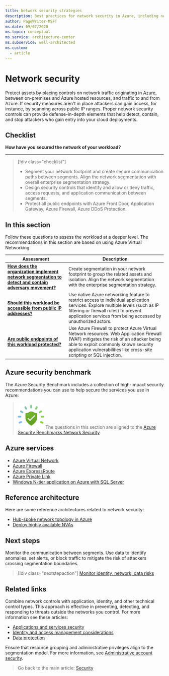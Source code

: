 ```yaml
---
title: Network security strategies
description: Best practices for network security in Azure, including network segmentation, network management, containment strategy, and internet edge strategy.
author: PageWriter-MSFT
ms.date: 09/07/2020
ms.topic: conceptual
ms.service: architecture-center
ms.subservice: well-architected
ms.custom:
  - article
---
```


# Network security

Protect assets by placing controls on network traffic originating in Azure, between on-premises and Azure hosted resources, and traffic to and from Azure. If security measures aren't in place attackers can gain access, for instance, by scanning across public IP ranges. Proper network security controls can provide defense-in-depth elements that help detect, contain, and stop attackers who gain entry into your cloud deployments. 

## Checklist
**How have you secured the network of your workload?**
***

> [!div class="checklist"]
> - Segment your network footprint and create secure communication paths between segments. Align the network segmentation with overall enterprise segmentation strategy.
> - Design security controls that identify and allow or deny traffic, access requests, and application communication between segments. 
> - Protect all public endpoints with Azure Front Door, Application Gateway, Azure Firewall, Azure DDoS Protection.


## In this section
Follow these questions to assess the workload at a deeper level. The recommendations in this section are based on using Azure Virtual Networking. 

|Assessment|Description|
|---|---|
|[**How does the organization implement network segmentation to detect and contain adversary movement?**](design-network-segmentation.md)|Create segmentation in your network footprint to group the related assets and isolation. Align the network segmentation with the enterprise segmentation strategy.
|[**Should this workload be accessible from public IP addresses?**](design-network-connectivity.md)|Use native Azure networking feature to restrict access to individual application services. Explore multiple levels (such as IP filtering or firewall rules) to prevent application services from being accessed by unauthorized actors.|
|[**Are public endpoints of this workload protected?**](design-network-endpoints.md)|Use Azure Firewall to protect Azure Virtual Network resources. Web Application Firewall (WAF) mitigates the risk of an attacker being able to exploit commonly known security application vulnerabilities like cross-site scripting or SQL injection.|

## Azure security benchmark
The Azure Security Benchmark includes a collection of high-impact security recommendations you can use to help secure the services you use in Azure:

> ![Security Benchmark](../../_images/benchmark-security.svg) The questions in this section are aligned to the [Azure Security Benchmarks Network Security](/azure/security/benchmarks/security-controls-v2-network-security).

## Azure services
- [Azure Virtual Network](/azure/virtual-network/virtual-networks-overview)
- [Azure Firewall](/azure/firewall/overview)
- [Azure ExpressRoute](/azure/expressroute/)
- [Azure Private Link](/azure/private-link/)
- [Windows N-tier application on Azure with SQL Server](../../reference-architectures/n-tier/n-tier-sql-server.yml)

## Reference architecture
Here are some reference architectures related to network security:

- [Hub-spoke network topology in Azure](/azure/architecture/reference-architectures/hybrid-networking/hub-spoke)
- [Deploy highly available NVAs](/azure/architecture/reference-architectures/dmz/nva-ha)

## Next steps

Monitor the communication between segments. Use data to identify anomalies, set alerts, or block traffic to mitigate the risk of attackers crossing segmentation boundaries. 

> [!div class="nextstepaction"]
> [Monitor identity, network, data risks](/azure/architecture/framework/security/monitor-identity-network)

## Related links

Combine network controls with application, identity, and other technical control types. This approach is effective in preventing, detecting, and responding to threats outside the networks you control. For more information see these articles:
- [Applications and services security](design-apps-services.md)
- [Identity and access management considerations](design-identity.md)
- [Data protection](design-storage.md)

Ensure that resource grouping and administrative privileges align to the segmentation model. For more information, see [Administrative account security](design-admins.md).


> Go back to the main article: [Security](overview.md)